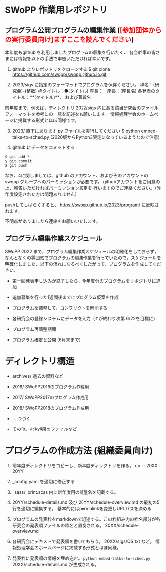 SWoPP 作業用レポジトリ
======================


## プログラム公開プログラムの編集作業 (<font color="Red">[参加団体からの実行委員向け]まずここを読んでください</font>)


本年度もgithub を利用しましたプログラムの収集を行いたく、
各会幹事の皆さまには情報を以下の手法で申告いただければ幸いです。

1. github よりレポジトリをクローンする
$ git clone https://github.com/swopp/swopp.github.io.git

2.  2023/sigs に指定のフォーマットでプログラムを保存ください。
  枠名：(研究会)-(整数)
枠タイトル：●(タイトル)
座長：　座長：(座長名)
各発表のタイトル：\*\*(タイトル)\*\*、
および著者名

前年度まで、例えば、ディレクトリ 2022/sigs 内にある該当研究会のファイルフォーマットを参考にの一覧を記述をお願いします。
情報処理学会のホームページに掲載する形式とほぼ同様です。

3.  2023/ 直下にあります py ファイルを実行してください
$ python embed-talks-to-sched.py
(2020版からPython3限定になっているようなので注意)

4. github にデータをコミットする
```
$ git add *
$ git commit
$ git push
```

なお、4に関しましては、github のアカウント、およびそのアカウントの
swopp グループへのパーミッションが必要です。
githubアカウントをご用意の上、報告いただければパーミッション設定を
行いますのでご連絡ください。（昨年度設定された方は問題ありません）

pushしてしばらくすると、
https://swopp.github.io/2023/program/
に反映されます。


不明点がありましたら連絡をお願いいたします。







## プログラム編集作業スケジュール

SWoPP 2022 まで，プログラム編集作業スケジュールの明確化をしておらず，なんとなくの雰囲気でプログラムの編集作業を行っていたので，スケジュールを明確化しました．以下の流れになるべくしたがって，プログラムを作成してください．

- 第一回発表申し込みが終了したら，今年度分のプログラムをリポジトリに追加

- 追加募集を行った1週間後までにプログラム仮案を作成

- プログラムを調整して，コンフリクトを解消する 

- 各研究会の登録システムにデータを入力（↑が終わり次第 6/22を目標に）

- プログラム再調整期間 

- プログラム確定と公開 (6月末まで)


# ディレクトリ構造

- archives/
  過去の資料など

- 2016/
  SWoPP2016のプログラム作成用
- 2017/
  SWoPP2017のプログラム作成用
- 2018/
  SWoPP2018のプログラム作成用
- ... つづく

- その他、Jekyll用のファイルなど

# プログラムの作成方法 (組織委員向け)
1. 前年度ディレクトリをコピーし、新年度ディレクトリを作る。
cp -r 20XX 20YY

2. \_config.yaml を適切に修正する

3. \_sass/\_print.scss 内に新年度用の部屋名を記載する。

4. 20YY/schedule-details.md 及び 20YY/schedule-overview.md の最初の5行を適切に編集する。
   基本的にはpermalinkを変更しURLパスを決める

5. プログラムの発表枠をmarkdownで記述する。この枠組み内の枠名部分が各研究会の発表順ファイルの枠名と置換される。
   20XX/schedule-overview.md

6. 各研究会にテキストで発表順を書いてもらう。
   20XX/sigs/OS.txt など。
   情報処理学会のホームページに掲載する形式とほぼ同様。

7. 発表枠に発表順の情報を埋め込む。
   `python embed-talks-to-sched.py`
   20XX/schedule-details.md が生成される。

